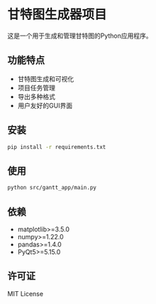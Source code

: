 # 甘特图生成器项目

这是一个用于生成和管理甘特图的Python应用程序。

## 功能特点

- 甘特图生成和可视化
- 项目任务管理
- 导出多种格式
- 用户友好的GUI界面

## 安装

```bash
pip install -r requirements.txt
```

## 使用

```bash
python src/gantt_app/main.py
```

## 依赖

- matplotlib>=3.5.0
- numpy>=1.22.0
- pandas>=1.4.0
- PyQt5>=5.15.0

## 许可证

MIT License